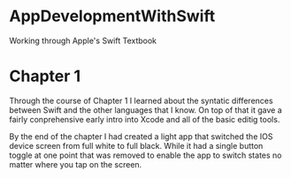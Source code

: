 # AppDevelopmentWithSwift
Working through Apple's Swift Textbook


# Chapter 1

Through the course of Chapter 1 I learned about the syntatic differences between Swift and the other languages that I know. On top of that it gave a fairly conprehensive early intro into Xcode and all of the basic editig tools. 

By the end of the chapter I had created a light app that switched the IOS device screen from full white to full black. While it had a single button toggle at one point that was removed to enable the app to switch states no matter where you tap on the screen.


